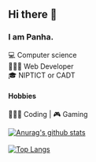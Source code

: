 ## Hi there 👋

### I am Panha.

💻 Computer science <br>
🧑🏻‍💻 Web Developer <br>
🎓 NIPTICT or CADT<br>

#### Hobbies 
🧑🏻‍💻 Coding | 🎮 Gaming<br>

<!-- [![Darot's GitHub stats](https://github-readme-stats.vercel.app/api?username=darot-chen)](https://github.com/darot-chen/github-readme-stats) -->
<!--
**darot-chen/darot-chen** is a ✨ _special_ ✨ repository because its `README.md` (this file) appears on your GitHub profile.

Here are some ideas to get you started:

- 🔭 I’m currently working on ...
- 🌱 I’m currently learning ...
- 👯 I’m looking to collaborate on ...
- 🤔 I’m looking for help with ...
- 💬 Ask me about ...
- 📫 How to reach me: ...
- 😄 Pronouns: ...
- ⚡ Fun fact: ...
-->

[![Anurag's github stats](https://github-readme-stats.vercel.app/api?username=sopanhakok&count_private=true&theme=cobalt&show_icons=true)](https://github.com/sopanhakok)
</br>
</br>
[![Top Langs](https://github-readme-eight-mu.vercel.app//api/top-langs/?username=sopanhakok&hide_progress=true&layout=compact&theme=cobalt&langs_count=8&hide=html,less,css,java,hack,c,scss)](https://github.com/sopanhakok/)


